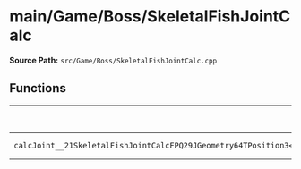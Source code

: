 # main/Game/Boss/SkeletalFishJointCalc

**Source Path:** `src/Game/Boss/SkeletalFishJointCalc.cpp`

## Functions

| Name | Address | Match % |
|------|---------|---------|
| `calcJoint__21SkeletalFishJointCalcFPQ29JGeometry64TPosition3<Q29JGeometry38TMatrix34<Q29JGeometry13SMatrix34C<f>>>PCQ29JGeometry64TPosition3<Q29JGeometry38TMatrix34<Q29JGeometry13SMatrix34C<f>>>P23SkeletalFishRailControlRC19JointControllerInfo` | `0x8007EB28` | :x: (61.2%) |